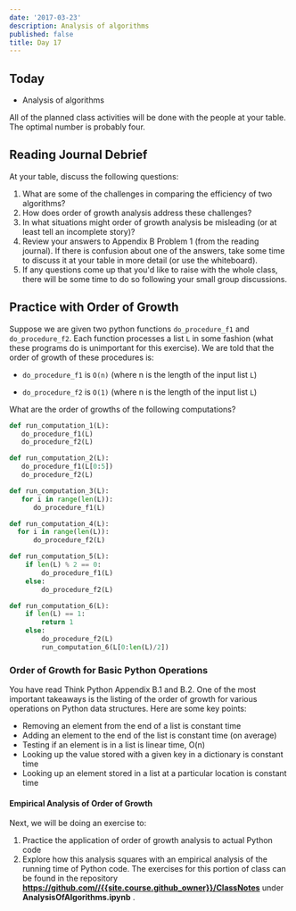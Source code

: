 ```yaml
---
date: '2017-03-23'
description: Analysis of algorithms
published: false
title: Day 17
---
```


## Today

* Analysis of algorithms

All of the planned class activities will be done with the people at your
table. The optimal number is probably four.

## Reading Journal Debrief

At your table, discuss the following questions:

1. What are some of the challenges in comparing the efficiency of two algorithms?
2. How does order of growth analysis address these challenges?
3. In what situations might order of growth analysis be misleading (or at least tell an incomplete story)?
4. Review your answers to Appendix B Problem 1 (from the reading journal). If there is confusion about one of the answers, take some time to discuss it at your table in more detail (or use the whiteboard).
5. If any questions come up that you'd like to raise with the whole class, there will be some time to do so following your small group discussions.

## Practice with Order of Growth

Suppose we are given two python functions `do_procedure_f1` and
`do_procedure_f2`. Each function processes a list `L`  in some fashion
(what these programs do is unimportant for this exercise). We are told that
the order of growth of these procedures is:

* `do_procedure_f1`  is `O(n)` (where n is the length of the input list `L`)

* `do_procedure_f2`  is `O(1)` (where n is the length of the input list `L`)

What are the order of growths of the following computations?

``` python
def run_computation_1(L):
   do_procedure_f1(L)
   do_procedure_f2(L)
```

``` python
def run_computation_2(L):
   do_procedure_f1(L[0:5])
   do_procedure_f2(L)
```

``` python
def run_computation_3(L):
   for i in range(len(L)):
      do_procedure_f1(L)
```

``` python
def run_computation_4(L):
  for i in range(len(L)):
      do_procedure_f2(L)
```

``` python
def run_computation_5(L):
    if len(L) % 2 == 0:
        do_procedure_f1(L)
    else:
        do_procedure_f2(L)
```

``` python
def run_computation_6(L):
    if len(L) == 1:
        return 1
    else:
        do_procedure_f2(L)
        run_computation_6(L[0:len(L)/2])
```

### Order of Growth for Basic Python Operations

You have read Think Python Appendix B.1 and B.2. One of the most important
takeaways is the listing of the order of growth for various operations on
Python data structures. Here are some key points:

* Removing an element from the end of a list is constant time
* Adding an element to the end of the list is constant time (on average)
* Testing if an element is in a list is linear time, O(n)
* Looking up the value stored with a given key in a dictionary is constant time
* Looking up an element stored in a list at a particular location is constant time

#### Empirical Analysis of Order of Growth

Next, we will be doing an exercise to:

1. Practice the application of order of growth analysis to actual Python code
2. Explore how this analysis squares with an empirical analysis of the running time of Python code. The exercises for this portion of class can be found in the repository **https://github.com//{{site.course.github_owner}}/ClassNotes**  under **AnalysisOfAlgorithms.ipynb** .
